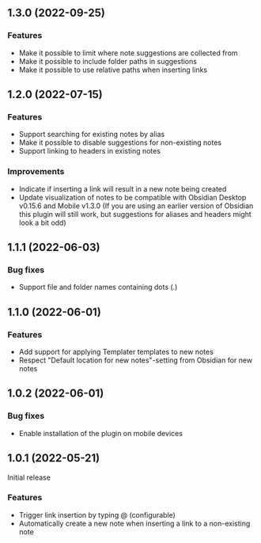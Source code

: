 ## 1.3.0 (2022-09-25)

### Features
- Make it possible to limit where note suggestions are collected from
- Make it possible to include folder paths in suggestions
- Make it possible to use relative paths when inserting links

## 1.2.0 (2022-07-15)

### Features
- Support searching for existing notes by alias
- Make it possible to disable suggestions for non-existing notes
- Support linking to headers in existing notes

### Improvements
- Indicate if inserting a link will result in a new note being created
- Update visualization of notes to be compatible with Obsidian Desktop v0.15.6 and Mobile v1.3.0 (If you are using an earlier version of Obsidian this plugin will still work, but suggestions for aliases and headers might look a bit odd)

## 1.1.1 (2022-06-03)

### Bug fixes
- Support file and folder names containing dots (.)

## 1.1.0 (2022-06-01)

### Features
- Add support for applying Templater templates to new notes
- Respect "Default location for new notes"-setting from Obsidian for new notes

## 1.0.2 (2022-06-01)

### Bug fixes
- Enable installation of the plugin on mobile devices

## 1.0.1 (2022-05-21)
Initial release

### Features
- Trigger link insertion by typing @ (configurable)
- Automatically create a new note when inserting a link to a non-existing note

